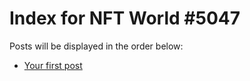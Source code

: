 # Index for NFT World #5047
Posts will be displayed in the order below:

- [Your first post](./001-first.md)

